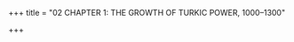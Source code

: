 +++
title = "02 CHAPTER 1: THE GROWTH OF TURKIC POWER, 1000–1300"

+++


[^1]: Richard Davis, *Lives of Indian Images* \(Princeton: Princeton University Press, 1997\), pp. 51–93 *passim*.

[^2]: Edward Sachau \(trans.\), *Alberuni’s India: An Account of the Religion, Philosophy, Literature, Geography, Chronology, Astronomy, Customs, Laws, and Astrology of India, about **AD** 1030* \(New Delhi: S. Chand & Co., 1964, 2 vols in 1\), vol. 2, p. 103.

[^3]: For a survey of how Mahmud’s raid on Somnath has been treated by successive generations over the past millennium, and by different literary and religious traditions, see Romila Thapar, *Somanatha: The Many Voices of History* \(London: Verso, 2005\). 

[^4]: Davis, *Lives*, pp. 201–10. 

[^5]: *Kautilya’s Arthaśastra*, trans. R. Shamasastry \(5th edn, Mysore: Śri Raghuveer Printing Press, 1956\), ch. 16, p. 340; *The Laws of Manu*, trans. G. Buhler \(Oxford: Clarendon Press, 1886\), ch. 7:202, p. 249.

[^6]: H. Krishna Sastri \(trans.\), *South Indian Inscriptions* \(Madras: Government of India, 1920, 37 vols\), vol. 3, part 3, no. 205: Tiruvalangadu Copper Plate Inscription, verse 122, p. 425.

[^7]: See *Kautilya’s Arthaśastra*, book 6, ch. 2, pp. 289–92; *Laws of Manu*, ch. 7:156–60, p. 241.

[^8]: David Shulman describes Kautilya, the author of the famous second-century manual of Indian statecraft, the *Arthashastra*, as a ‘hyper-Machievellian theorist’ who ‘inhabits a dog-eat-dog kingdom \(‘fish eat fish’ is the usual Indian metaphor\) in which no one is above suspicion and everyone is vulnerable to sudden assassination by the vast, shadowy army of secret agents and informers that keeps the state going; ruthless utility in such cases overrides all possible ethical scruples. A principle of unabashed craftiness driven by self-interest applies to all levels of political life; truthfulness is seen, in general, as a mostly irrelevant virtue \(or even a fault\)’ David Shulman, ‘Off with their Heads’, *New York Review of Books* 65, no. 6 \(5 April, 2018\), p. 31.

[^9]: The game of chess also appears to have reached Sasanian Iran from India in the sixth century. Edward G. Browne, *A Literary History of Persia* \(1902; repr. Cambridge: Cambridge University Press, 1969, 3 vols\), vol. 1, p. 110.

[^10]: R. Champakalakshmi, ‘Urbanization from Above: Tanjavur, the Ceremonial City of the Colas’, in idem, *Trade, Ideology and Urbanization: South India 300 **BC** to **AD** 1300* \(New Delhi: Oxford University Press, 1996\), pp. 424–41.

[^11]: Sastri \(trans.\), *South Indian Inscriptions* vol. 3, part 3, no. 205: Tiruvalangadu Copper Plate Inscription, verses 109–10, p. 424.

[^12]: Y. Gopala Reddy, ‘The Feudal Element in the Western Chalukyan Polity’, in M. S. Nagaraja Rao \(ed.\), *The Chalukyas of Kalyana \(Seminar Papers\)* \(Bangalore: The Mythic Society, 1983\), pp. 115–20.

[^13]: Referring to the imperial Cholas, Upinder Singh writes, ‘There is an inverse correlation between the power of kings and the inscriptional references to chieftains. In the early 11th century, at the midpoint of Rajaraja Chola’s reign, an increase in centralization led to a corresponding decline in inscriptional references to chiefs. In the late 11th century, especially after the reign of Kulottunga I \(1070–1122\), there was a rise in the number of such references, indicating an increase in their power as the Chola monarchy declined.’ Upinder Singh, *A History of Ancient and Early Medieval India: From the Stone Age to the 12th Century* \(Upper Saddle River, NJ: Pearson Education, 2008\), p. 562.

[^14]: P. Arundhati, *Royal Life in Manosollasa* \(Delhi: Sundeep Prakashan, 1994\), p. 66. 

[^15]: Davis, *Lives*, pp. 51–83 *passim*. 

[^16]: See Romila Thapar, Harbans Mukhia and Bipan Chandra, *Communalism and the Writing of Indian History* \(Delhi: People’s Publishing House, 1969\), pp. 14, 31; Michael Willis, ‘Religion and Royal Patronage in north India’, in Vishaka N. Desai and Darlielle Mason \(eds\), *Gods, Guardians, and Lovers: Temple Sculptures from North India, 700–1200* \(New York: Asia Society Galleries, 1993\), p. 59. The same pattern continued after the Turkish conquest of India. In the 1460s, Kapilendra, the founder of the Suryavamshi Gajapati dynasty in Orissa, sacked both Śaiva and Vaishnava temples in the Kaveri delta in the course of wars of conquest in the Tamil country. See Phillip B. Wagoner, *Tidings of the King: A Translation and Ethnohistorical Analysis of the* Rayavacakamu \(Honolulu: University of Hawaii, 1993\), p. 146. Somewhat later, in 1514, Krishna Raya looted an image of Bala Krishna from Udayagiri, which he had defeated and annexed to his growing Vijayanagara state. See Davis, *Lives*, pp. 65, 67. 

[^17]: Willis, ‘Religion and Royal Patronage’, p. 59. 

[^18]: Cited in J. D. Latham, ‘The Archers of the Middle East: The Turco-Iranian Background’, *Iran* 8 \(1970\), p. 97.

[^19]: André Wink, *al-Hind: The Making of the Indo-Islamic World*, vol 2: *The Slave Kings and the Islamic Conquest, 11th–13th Centuries* \(Leiden: Brill, 1997\), pp. 80–84.

[^20]: India was not the only object of Mahmud’s plundering raids, however. When he captured Ray, near modern Teheran, his army carried off 260,000 dinars of coined money, 30,000 dinars’ worth of gold and silver vessels and half a million dinars’ worth of jewels. C. E. Bosworth, *The Ghaznavids: Their Empire in Afghanistan and Eastern Iran, 994–1040* \(1963; repr. Delhi: Munshiram Manoharlal, 1992\), pp. 78–9.

[^21]: John S. Deyell, *Living Without Silver: The Monetary History of Early Medieval North India* \(Delhi: Oxford University Press, 1990\), p. 57.

[^22]: ‘In modern parlance,’ writes Ilker Evrim Binbaṣ, ‘an informal intellectual network is based on personal contact, communication, or correspondence between the participants. The members of an informal network often share similar philosophical, political, ideological, religious, and aesthetic sensibilities. The exchange of letters or pamphlets, the commitment to a methodological principle or to the bonds of friendship and family ties, the occasional attention of a particular patron, as well as not infrequent actual encounters among members kept such networks together and functioning … Such cases of informal networks … are defined mainly by peer-to-peer relationships, hence displaying little or no hierarchical stratification. They were interregional and not territorially bound, a feature that made their participants true cosmopolitans.’ Ilker Evrim Binbaṣ, *Intellectual Networks in Timurid Iran: Sharaf al-Din ‘Ali Yazdi and the Islamicate Republic of Letters* \(Cambridge: Cambridge University Press, 2016\), pp. 8–9.

[^23]: C. E. Bosworth, *The Later Ghaznavids: Splendour and Decay* \(New York: Columbia University Press, 1977\), p. 66. 

[^24]: Ibid., p. 117.

[^25]: Ibid., pp. 65, 101.

[^26]: Ibid., p. 99.

[^27]: Bosworth, *Ghaznavids*, pp. 101, 107, 110. 

[^28]: Bosworth, *Later Ghaznavids*, pp. 57–8. A cache of coins found in and near a cave in Pakistan’s Mardan District points to the dynasty’s desire to integrate Hindu temples into its fiscal and commercial networks. These small copper coins, which were derived from earlier, Hindu Shahi prototypes but also bore Arabic legends referring to Ghaznavid sultans, were locally minted for the evident purpose of enabling pilgrims to make offerings to a temple complex dedicated to the goddess Bhima Devi. Taxes levied on this complex, which was located near a major trade route, would have provided a steady source of revenue for the Ghazanavid state. See Waleed Ziad, ‘“Islamic Coins” from a Hindu Temple’, *Journal of the Economic and Social History of the Orient* 59 \(2016\), pp. 618–59.

[^29]: As the renowned political theorist Nizam al-Mulk \(d. 1092\) succinctly put it, ‘One obedient slave is better than three hundred sons; for the latter desire their father’s death, the former his master’s glory.’ Nizam al-Mulk, *The Book of Government, or Rules for Kings: The* Siyar al-muluk, *or* Siyasat-nama *of Nizam al-Mulk*, trans. Hubert Darke \(2nd edn, London: Routledge & Kegan Paul, 1978\), p. 117.

[^30]: Mahmud of Ghazni was the first ruler actually to style himself ‘sultan’, which he did from 1002 onwards. Although his royal predecessors in Central Asia and the Middle East had been titled ‘*amir*’ or ‘*malik*’, the ideology of the sultan had already been formulated by those predecessors, especially the Samanid *amir*s of Bukhara.

[^31]: Fakhr al-Din Razi, *Jami‘ al-‘ulum*, ed. Muhammad Khan Malik al-Kuttab \(Bombay: Matba’-i Muzaffari, 1905\), p. 207.

[^32]: Ahmet T. Karamustafa, *God’s Unruly Friends: Dervish Groups in the Islamic Later Middle Period, 1200–1550* \(Salt Lake City: University of Utah Press, 1994\).

[^33]: Sunil Kumar, *The Emergence of the Delhi Sultanate, 1192–1286* \(New Delhi: Permanent Black, 2007\), p. 49.

[^34]: G. Le Strange \(trans.\), *The Geographical Part of the Nuzhat al-Qulub, Composed by Hamd-Allah Mustaufi of Qazvin in 740* \(1340\) \(1919; repr. London: Gibb Memorial Trust, 2017\), p. 151.

[^35]: ‘Abd al-Malik ‘Isami, ed. and trans. Agha Mahdi Husain, *Futuhu’s Salatin* \(Bombay: Asia Publishing House, 1967, 3 vols\), vol. 1, p. 148.

[^36]: Owing to the significance of the Chauhan dynasty’s defeat at the hands of Muhammad Ghuri, the life of Prithviraj has been the subject of many different tellings over the centuries. For a study of these different constructions of his life, and what they tell us about South Asian history, see Cynthia Talbot, *The Last Hindu Emperor: Prithviraj Chauhan and the Indian Past, 1200–2000* \(Cambridge: Cambridge University Press, 2016\). 

[^37]: Kumar, *Emergence*, p. 51. 

[^38]: D. S. Richards \(trans.\), *The Chronicle of Ibn al-Athir for the Crusading Period from al-Kamil fi’l-Ta’rikh* \(Aldershot: Ashgate, 2006–8, 3 vols\), vol. 3, p. 48.

[^39]: The earliest historian to identify the sultan in such terms was Minhaj al-Din Juzjani, but he was not writing until 1260, six decades after the conquest. More importantly, he was writing in the immediate aftermath of the Mongol holocaust, which had driven countless traumatized refugees like himself out of Central Asia to the security of India. For him, India was construed as a ‘Muslim territory’, made so by the religio-military exertions of Muhammad Ghuri, who was thus retroactively construed as a *ghazi.* Michael O’Neal, ‘The Ghurid Empire: Warfare, Kingship, and Political Legitimacy in Eastern Iran and Northern India’ \(PhD dissertation, Tel Aviv University, 2013\), p. 215.

[^40]: See Richard M. Eaton, ‘Temple Desecration and Indo-Muslim States’, in Sunil Kumar \(ed.\), *Demolishing Myths or Mosques and Temples? Readings on History and Temple Desecration in Medieval India* \(New Delhi: Three Essays, 2008\), pp. 93–139. There is no evidence that the Ghurids carried off religious images as war trophies, as Mahmud of Ghazni had done at Somnath, or as Indian rajas often did after defeating their Indian rivals. 

[^41]: O’Neil, ‘Ghurid Empire’, p. 213.

[^42]: Kumar, *Emergence*, p. 113. 

[^43]: Finbarr B. Flood, *Objects of Translation: Material Culture and Medieval ‘Hindu-Muslim’ Encounter* \(Princeton: Princeton University Press, 2009\), pp. 111, 119.

[^44]: Richards \(trans.\), *Chronicle of Ibn al-Athir*, vol. 3, pp. 59–60. 

[^45]: Flood, *Objects*, p. 117. 

[^46]: Similarly, whereas the dynasty’s monuments in Afghanistan and the Indus valley conformed to the architectural conventions of that region \(baked brick, blue glazes, stucco\), those they patronized in north India followed the region’s building traditions – carved stone, post-and-beam construction rather than arches and domes, embellishments of carved ornamentation, vegetal motifs, etc. This was due, in part, to the employment of Indian stonemasons on the worksites of sultanate monuments. Architects commissioned by Muhammad Ghuri, his slave commanders and their successors also deployed in their monuments newly carved stone columns that emulated those that were reused from Hindu or Jain structures. This suggests that these rulers consciously adapted themselves to north India’s aesthetic environment. Ibid., pp. 137, 164, 180.

[^47]: Unlike his contemporaries in Delhi, Lahore or Multan, Bakhtiyar Khalaji had not been one of Muhammad Ghuri’s slaves. In fact, the conqueror of Bengal was not even one of the Ghurids’ leading commanders. Hailing from a humble, pastoral background in southern Afghanistan, Bakhtiyar Khalaji actually failed to pass muster by the sultan’s recruiters both in Ghazni and in Delhi. Yet in the early thirteenth century the political situation in the Gangetic plain was so unstable, the demand for armed personnel so great, and Bengal so remote from the centre of Ghurid operations in upper India, that someone of even middling abilities or of relatively low standing in the Ghurids’ social world could make a mark for himself. When news of Bakhtiyar Khalaji’s successes in eastern India reached his Afghan homelands, Khalaji kinsmen joined him and provided him with yet more resources. Finally, in 1204 he surprised and defeated the most prominent ruler in the Bengal delta, Lakshmana Sena, handing the Ghurid leadership yet another conquest in the Indian theatre. Kumar, *Emergence*, pp. 71–3.

[^48]: One of these chroniclers was ‘Ali Kufi, who completed his regional history of Sind, the *Chachnama*, in 1226. This Persian chronicle has been read as an attempt to legitimize Turkish authority in India generally, and specifically Qubacha’s independent sultanate based on Uch, which lasted until his death in 1228. See Manan Ahmed Asif, *A Book of Conquest: The* Chachnama *and Muslim Origins in South Asia* \(Cambridge, MA: Harvard University Press, 2016\).

[^49]: Actually, his rise to power echoed that of the slave Sabuktigin, founder of the Ghaznavid sultanate, who married the daughter of his former master, Alptigin – a precedent that Iltutmish’s contemporaries would have remembered. Such matrimonial measures lent both Sabuktigin and Iltutmish at least a semblance of dynastic continuity between their former masters and themselves.

[^50]: ‘Isami, *Futuhu’s Salatin*, vol. 2, pp. 220–21. Cf. A. S. Usha \(ed.\), *Futuhus-Salatin by Isami* \(Madras: University of Madras, 1948\), p. 110. Notwithstanding these arguments made to Yildiz, Iltutmish himself would strenuously endeavour to start a dynasty by leaving the throne of Delhi to his own progeny.

[^51]: Nilanjan Sarkar, ‘An Urban Imaginaire, ca. 1350: A Capital City in Ziya al-Din Barani’s Fatawa-i Jahandari’, *Indian Economic and Social History Review* 48, no. 3 \(2011\), p. 408. 

[^52]: Kumar, *Emergence*, pp. 196–7.

[^53]: Ibid., p. 201. 

[^54]: Sunil Kumar, ‘Transitions in the Relationship between Political Elites and the Sufis: The thirteenth- and fourteenth-century Delhi Sultanate’, in N. Karashima \(ed.\), *State Formation and Social Integration in Pre-Modern South and Southeast Asia: A Comparative Study of Asian Society* \(Tokyo: Toyo Bunko, 2017\), p. 210. For example, deep in central Punjab and far from the court in Delhi, a government official tried to prohibit the use of music and dance at the lodge of Shaikh Farid al-Din, but failed owing to the Sufi’s immense influence among the local population. 

[^55]: Flood, *Objects*, pp. 248–50.

[^56]: Kumar, *Emergence*, pp. 243–63. 

[^57]: The relationship between the two men was complex, not least because Nasir al-Din had married Ulugh Khan’s daughter, making the sultan the son-in-law of his own slave\! 

[^58]: Ibid., pp. 286, 335–7. 

[^59]: Mohammad Habib \(trans.\), *The Political Theory of the Delhi Sultanate \(Including a Translation of Ziauddin Barani’s* Fatawa-i Jahandari, *Circa 1358–9 **AD* \(Allahabad: Kitab Mahal, *c*.1965\), p. 48.

[^60]: Pushpa Prasad, *Sanskrit Inscriptions of Delhi Sultanate, 1191–1526* \(Delhi: Oxford University Press, 1990\), pp. 3–15.

[^61]: Amir Hasan Sijzi, who resided in Delhi between 1308 and 1322, wrote: ‘The son of Khwaja Rukn al-din, the venerable Chishti saint … was taken captive during the onslaught of the infidel Mongols … During the Mongol onslaught, the infidels of Chinghiz Khan turned toward India. At that time, Qutb al-din counseled his friends, “Flee, for these people will overpower you”. When the Mongols reached Nishapur, its ruler summoned Shaykh Farid ad-din ‘Attar … and asked the Shaykh to petition God … It was then that I heard the report from Ghazna: the Mongols had reached that city and martyred my mother, father, and all of my close relations … As the Lahore traders were making their way home, they were informed *en route* that the Mongols had invaded their city and reduced it to rubble.’ Bruce B. Lawrence \(trans.\), *Morals for the Heart: Conversations of Shaykh Nizam ad-din Awliya, recorded by Amir Hasan Sijzi* \(New York: Paulist Press, 1992\), pp. 99, 101, 142, 165, 216.

[^62]: The decline had already set in by the middle of the first millennium across India. Although some Buddhist pilgrimage centres persisted in the south and west until as late as the fifteenth century, by the year 1000 monastic Buddhism had been eclipsed and replaced by Hindu and Jain institutions. In the north-west, too, most Buddhist monasteries and pilgrimage sites had been abandoned by that time. Lars Fogelin, *An Archaeological History of Indian Buddhism* \(New York: Oxford University Press, 2015\), pp. 218–19.

[^63]: Around AD 400 the pilgrim Faxian counted twenty-two monasteries in Tamralipti, a seaport on the Bay of Bengal. By around 637, Xuanzang counted ten monasteries there. By 685, that figure had dropped to just five or six, as recorded by a third Chinese pilgrim, Yijing. Samuel Beal \(trans.\), *Chinese Accounts of India: Translated from the Chinese of Hiuen Tsiang* \(Calcutta: Susil Gupta, 1958, 4 vols\), vol. 4, pp. 403, 407, 408; J. Takakasu \(trans.\), *A Record of the Buddhist Religion as Practiced in India and the Malay Archipelago \(**AD** 671–695\) by I-tsing* \(Delhi: Munshiram Manoharlal, 1966\), p. xxxiii.

[^64]: See Wink, *al-Hind*, vol. 2, pp. 146–8, 334–51. By the eleventh and twelfth centuries, these kings gradually withdrew their patronage from these institutions, favouring Hindu temples instead. During those centuries, most of the art patronized by kings of the Pala dynasty was Brahmanic in subject matter, with Vaishnava themes outnumbering the rest three to one. Susan L. Huntington, *The ‘Pala-Sena’ Schools of Sculpture* \(Leiden: Brill, 1984\), pp. 155, 179, 201.

[^65]: Those that escaped attack – such as Somapura in Bengal, or Lalitagiri, Udayagiri and Ratnagiri in Orissa – were soon abandoned by their resident monks owing to disruptions in the flow of land revenues on which they had grown dependent. Fogelin, *Archaeological History*, p. 222. For a provocative analysis of the issue, which argues that Brahmanical classes took advantage of the Turkish conquest in order finally to defeat their ancient Buddhist rivals, see Giovanni Verardi, *Hardships and Downfall of Buddhism in India* \(New Delhi: Manohar, 2011\). See also Audrey Truschke, ‘The Power of the Islamic Sword in Narrating the Death of Indian Buddhism’, *History of Religions* 57, no. 4 \(May 2018\), pp. 406–35. 

[^66]: Flood, *Objects*, p. 108.

[^67]: Wink, *al-Hind*, vol. 2, pp. 125, 155.

[^68]: Browne, *Literary History*, vol. 1, pp. 340–41. 

[^69]: See Julie Scott Meisami, *Persian Historiography to the End of the Twelfth Century* \(Edinburgh: Edinburgh University Press, 1999\), pp. 29, 39. 

[^70]: Browne, *Literary History*, vol. 2, pp. 145–6. 

[^71]: Bahram Shah also patronized the translation of a widely popular collection of animal fables, illustrating an early, fruitful encounter between the Sanskrit and Persian worlds. Composed originally in Sanskrit, the *Panchatantra* had been translated into Middle Persian in the sixth century, then in the eighth century from Middle Persian into Arabic as *Kalila va Dimna*, and around 1145 from Arabic into modern Persian as the *Fables of Bidpai*. Since this occurred just as the Ghaznavid court was about to shift to Lahore, the *Panchatantra* effectively returned to India, though in a Persian guise. See Bosworth, *Later Ghaznavids*, p. 109. Browne adds: ‘Few books in the world have achieved so great a success as that of *Kalila and Dimna*, or have been translated into so many languages.’ Apart from Arabic and both Middle and Modern Persian, these include Greek, Hebrew, Latin, Spanish, Italian, Slavonic, Turkish, German, English, Danish, Dutch and French. Browne, *Literary History*, vol. 2, p. 350.

[^72]: The fifteenth-century biographer of Persian poets Daulatshah Samarqandi relates that Mahmud was regularly attended by 400 poets, presided over by the poet laureate. Bosworth, *Ghaznavids*, p. 131.

[^73]: By the mid thirteenth century works in that canon included, in addition to those just mentioned that were produced under Ghaznavid patronage, the advice literature of Kai Ka’us \(d. 1087\), Nizam al-Mulk \(d. 1092\), and Nizami Aruzi al-Samarqandi \(d. 1161\), the panygeric poetry of Anvari \(d. 1189\), the romance literature of Nizami Ganjavi \(d. 1209\) and the mystical poetry of ‘Attar \(d. 1221\). During Balban’s reign there appeared, among other such works, the ethical literature of Nasir al-Din Tusi and the moral poetry of Sa‘di \(d. 1291\). Although the canon of Persian literature continued to grow, for centuries the works of these important literati continued to be copied in libraries, taught in *madrasa*s and in some cases committed to memory.

[^74]: Solomon I. Baevskii, trans. N. Killian and rev. John R. Perry, *Early Persian Lexicography:* Farhangs *of the Eleventh to the Fifteenth Centuries* \(Folkstone: Global Oriental Ltd, 2007\), p. 69.

[^75]: This was *Lubab al-albab*, compiled in 1222 at Uch by Sadid al-Din Muhammad 'Aufi \(d. *c*.1252\). Browne, *Literary History*, vol. 2, p. 478.  

